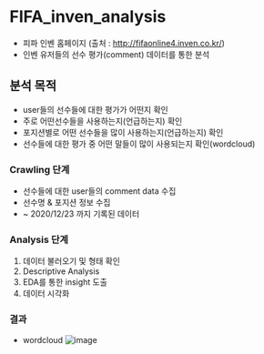 # FIFA_inven_analysis
- 피파 인벤 홈페이지 (출처 : http://fifaonline4.inven.co.kr/)
- 인벤 유저들의 선수 평가(comment) 데이터를 통한 분석

## 분석 목적
- user들의 선수들에 대한 평가가 어떤지 확인
- 주로 어떤선수들을 사용하는지(언급하는지) 확인
- 포지션별로 어떤 선수들을 많이 사용하는지(언급하는지) 확인
- 선수들에 대한 평가 중 어떤 말들이 많이 사용되는지 확인(wordcloud)


### Crawling 단계
- 선수들에 대한 user들의 comment data 수집
- 선수명 & 포지션 정보 수집
- ~ 2020/12/23 까지 기록된 데이터

### Analysis 단계
1. 데이터 불러오기 및 형태 확인
2. Descriptive Analysis
3. EDA를 통한 insight 도출
4. 데이터 시각화


### 결과
- wordcloud
![image](https://user-images.githubusercontent.com/68583172/103545128-7b1de980-4ee4-11eb-802b-079d44025308.png)

